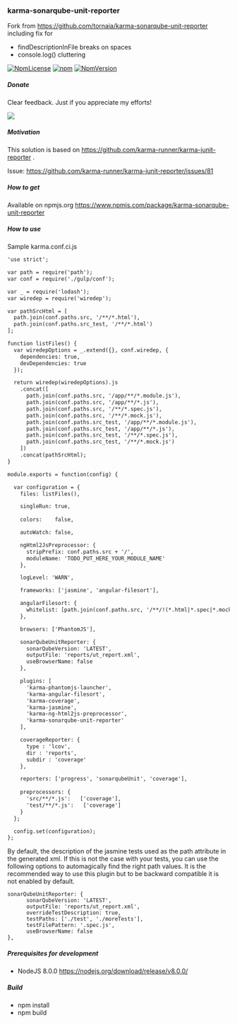 ### karma-sonarqube-unit-reporter

Fork from https://github.com/tornaia/karma-sonarqube-unit-reporter including fix for
* findDescriptionInFile breaks on spaces
* console.log() cluttering

[![NpmLicense](https://img.shields.io/npm/l/karma-sonarqube-unit-reporter.svg)](https://opensource.org/licenses/MIT) [![npm](https://img.shields.io/npm/dt/karma-sonarqube-unit-reporter.svg)](https://npmjs.com/package/karma-sonarqube-unit-reporter) [![NpmVersion](https://img.shields.io/npm/v/karma-sonarqube-unit-reporter.svg)](https://npmjs.com/package/karma-sonarqube-unit-reporter)

##### Donate

Clear feedback. Just if you appreciate my efforts!

[![](https://www.paypalobjects.com/en_US/i/btn/btn_donateCC_LG.gif)](https://www.paypal.com/cgi-bin/webscr?cmd=_s-xclick&hosted_button_id=https://www.paypal.com/cgi-bin/webscr?cmd=_s-xclick&hosted_button_id=3V7ZGPEGL55VS)

##### Motivation

This solution is based on https://github.com/karma-runner/karma-junit-reporter .

Issue: https://github.com/karma-runner/karma-junit-reporter/issues/81

##### How to get

Available on npmjs.org
https://www.npmjs.com/package/karma-sonarqube-unit-reporter

##### How to use

Sample karma.conf.ci.js
```xml
'use strict';

var path = require('path');
var conf = require('./gulp/conf');

var _ = require('lodash');
var wiredep = require('wiredep');

var pathSrcHtml = [
  path.join(conf.paths.src, '/**/*.html'),
  path.join(conf.paths.src_test, '/**/*.html')
];

function listFiles() {
  var wiredepOptions = _.extend({}, conf.wiredep, {
    dependencies: true,
    devDependencies: true
  });

  return wiredep(wiredepOptions).js
    .concat([
      path.join(conf.paths.src, '/app/**/*.module.js'),
      path.join(conf.paths.src, '/app/**/*.js'),
      path.join(conf.paths.src, '/**/*.spec.js'),
      path.join(conf.paths.src, '/**/*.mock.js'),
      path.join(conf.paths.src_test, '/app/**/*.module.js'),
      path.join(conf.paths.src_test, '/app/**/*.js'),
      path.join(conf.paths.src_test, '/**/*.spec.js'),
      path.join(conf.paths.src_test, '/**/*.mock.js')
    ])
    .concat(pathSrcHtml);
}

module.exports = function(config) {

  var configuration = {
    files: listFiles(),

    singleRun: true,
	
    colors:    false,

    autoWatch: false,

    ngHtml2JsPreprocessor: {
      stripPrefix: conf.paths.src + '/',
      moduleName: 'TODO_PUT_HERE_YOUR_MODULE_NAME'
    },

    logLevel: 'WARN',

    frameworks: ['jasmine', 'angular-filesort'],

    angularFilesort: {
      whitelist: [path.join(conf.paths.src, '/**/!(*.html|*.spec|*.mock).js'), path.join(conf.paths.src_test, '/**/!(*.html|*.spec|*.mock).js')]
    },

    browsers: ['PhantomJS'],

    sonarQubeUnitReporter: {
      sonarQubeVersion: 'LATEST',
      outputFile: 'reports/ut_report.xml',
      useBrowserName: false
    },

    plugins: [
      'karma-phantomjs-launcher',
      'karma-angular-filesort',
      'karma-coverage',
      'karma-jasmine',
      'karma-ng-html2js-preprocessor',
      'karma-sonarqube-unit-reporter'
    ],

    coverageReporter: {
      type : 'lcov',
      dir : 'reports',
      subdir : 'coverage'
    },

    reporters: ['progress', 'sonarqubeUnit', 'coverage'],
    
    preprocessors: {
      'src/**/*.js':   ['coverage'],
      'test/**/*.js':   ['coverage']
    }
  };

  config.set(configuration);
};
```

By default, the description of the jasmine tests used as the path attribute in the generated xml. If this is not the case with your tests, you can use the following options to automagically find the right path values. It is the recommended way to use this plugin but to be backward compatible it is not enabled by default.

```
sonarQubeUnitReporter: {
      sonarQubeVersion: 'LATEST',
      outputFile: 'reports/ut_report.xml',
      overrideTestDescription: true,
      testPaths: ['./test', './moreTests'],
      testFilePattern: '.spec.js',
      useBrowserName: false
},
```

##### Prerequisites for development

* NodeJS 8.0.0 https://nodejs.org/download/release/v8.0.0/

##### Build

* npm install
* npm build
